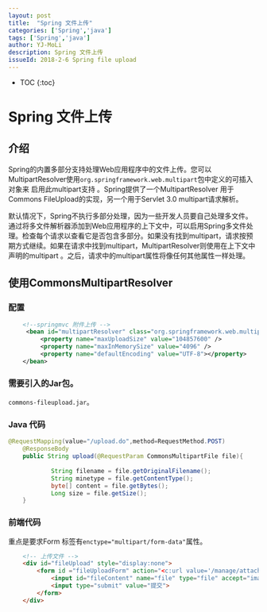```yaml
---
layout: post
title:  "Spring 文件上传"
categories: ['Spring','java']
tags: ['Spring','java']
author: YJ-MoLi
description: Spring 文件上传
issueId: 2018-2-6 Spring file upload
---
```

* TOC
{:toc}

# Spring 文件上传
## 介绍
Spring的内置多部分支持处理Web应用程序中的文件上传。您可以MultipartResolver使用`org.springframework.web.multipart`包中定义的可插入对象来 启用此multipart支持 。Spring提供了一个MultipartResolver 用于Commons FileUpload的实现，另一个用于Servlet 3.0 multipart请求解析。

默认情况下，Spring不执行多部分处理，因为一些开发人员要自己处理多文件。通过将多文件解析器添加到Web应用程序的上下文中，可以启用Spring多文件处理。检查每个请求以查看它是否包含多部分。如果没有找到multipart，请求按预期方式继续。如果在请求中找到multipart，MultipartResolver则使用在上下文中声明的multipart 。之后，请求中的multipart属性将像任何其他属性一样处理。

## 使用CommonsMultipartResolver

### 配置
```xml
	<!--springmvc 附件上传 -->
	 <bean id="multipartResolver" class="org.springframework.web.multipart.commons.CommonsMultipartResolver">
         <property name="maxUploadSize" value="104857600" />
         <property name="maxInMemorySize" value="4096" />
         <property name="defaultEncoding" value="UTF-8"></property>
    </bean>
```

### 需要引入的Jar包。
 `commons-fileupload.jar`。
 
###  Java 代码
```java
@RequestMapping(value="/upload.do",method=RequestMethod.POST)
	@ResponseBody
	public String upload(@RequestParam CommonsMultipartFile file){
		
            String filename = file.getOriginalFilename();
			String minetype = file.getContentType();
			byte[] content = file.getBytes();
			Long size = file.getSize();
	}

```



### 前端代码
重点是要求Form 标签有`enctype="multipart/form-data"`属性。
```html
	<!-- 上传文件 -->
	<div id="fileUpload" style="display:none">
		<form id ="fileUploadForm" action="<c:url value='/manage/attachment_file/upload.do'/>" enctype="multipart/form-data" method="post" >
			<input id="fileContent" name="file" type="file" accept="image/*">
			<input type="submit" value="提交">
		</form>
	</div>
```


